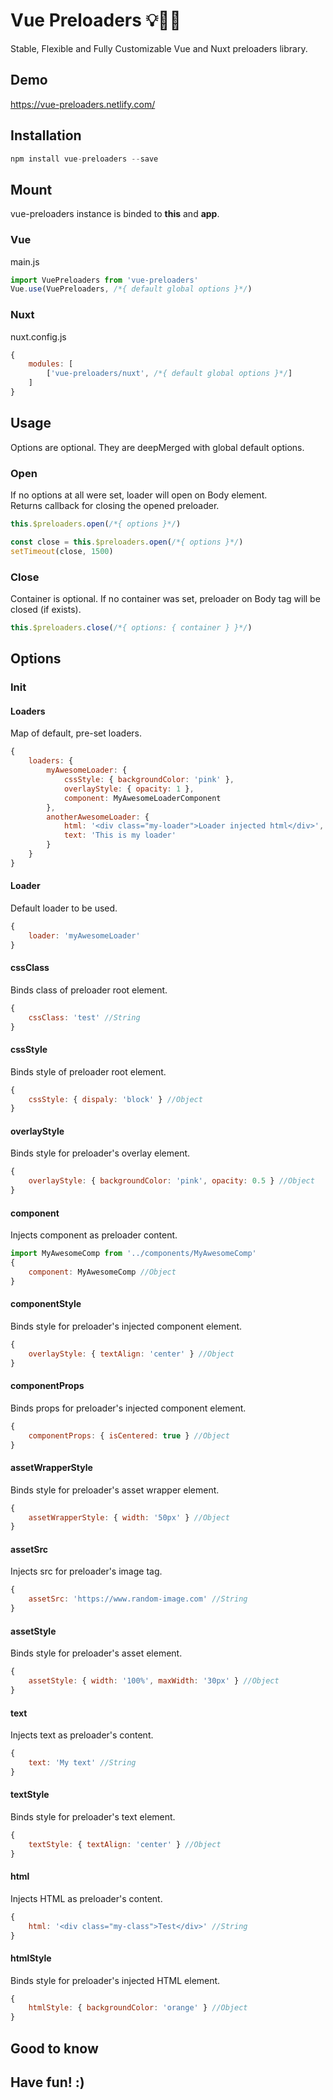 # Vue Preloaders 💡🍻📣
Stable, Flexible and Fully Customizable Vue and Nuxt preloaders library.

## Demo
https://vue-preloaders.netlify.com/

## Installation
```javascript
npm install vue-preloaders --save
```

## Mount
vue-preloaders instance is binded to **this** and **app**.
### Vue
main.js
```javascript
import VuePreloaders from 'vue-preloaders'
Vue.use(VuePreloaders, /*{ default global options }*/)
```
### Nuxt
nuxt.config.js
```javascript
{
    modules: [
        ['vue-preloaders/nuxt', /*{ default global options }*/]
    ]
}
```


## Usage
Options are optional. They are deepMerged with global default options. 
### Open
If no options at all were set, loader will open on Body element.  
Returns callback for closing the opened preloader.
```javascript
this.$preloaders.open(/*{ options }*/)
```
```javascript
const close = this.$preloaders.open(/*{ options }*/)
setTimeout(close, 1500)
```

### Close
Container is optional. If no container was set, preloader on Body tag will be closed (if exists).
```javascript
this.$preloaders.close(/*{ options: { container } }*/)
```

## Options
### Init
#### Loaders
Map of default, pre-set loaders.
```javascript
{
    loaders: {
        myAwesomeLoader: {
            cssStyle: { backgroundColor: 'pink' },
            overlayStyle: { opacity: 1 },
            component: MyAwesomeLoaderComponent
        },
        anotherAwesomeLoader: {
            html: '<div class="my-loader">Loader injected html</div>',
            text: 'This is my loader'
        }
    }
}
```
#### Loader
Default loader to be used.
```javascript
{
    loader: 'myAwesomeLoader'
}
```
#### cssClass
Binds class of preloader root element.
```javascript
{
    cssClass: 'test' //String
}
```
#### cssStyle
Binds style of preloader root element.
```javascript
{
    cssStyle: { dispaly: 'block' } //Object
}
```
#### overlayStyle
Binds style for preloader's overlay element.
```javascript
{
    overlayStyle: { backgroundColor: 'pink', opacity: 0.5 } //Object
}
```
#### component
Injects component as preloader content.
```javascript
import MyAwesomeComp from '../components/MyAwesomeComp'
{
    component: MyAwesomeComp //Object
}
```
#### componentStyle
Binds style for preloader's injected component element.
```javascript
{
    overlayStyle: { textAlign: 'center' } //Object
}
```
#### componentProps
Binds props for preloader's injected component element.
```javascript
{
    componentProps: { isCentered: true } //Object
}
```
#### assetWrapperStyle
Binds style for preloader's asset wrapper element.
```javascript
{
    assetWrapperStyle: { width: '50px' } //Object
}
```
#### assetSrc
Injects src for preloader's image tag.
```javascript
{
    assetSrc: 'https://www.random-image.com' //String
}
```
#### assetStyle
Binds style for preloader's asset element.
```javascript
{
    assetStyle: { width: '100%', maxWidth: '30px' } //Object
}
```
#### text
Injects text as preloader's content.
```javascript
{
    text: 'My text' //String
}
```
#### textStyle
Binds style for preloader's text element.
```javascript
{
    textStyle: { textAlign: 'center' } //Object
}
```
#### html
Injects HTML as preloader's content.
```javascript
{
    html: '<div class="my-class">Test</div>' //String
}
```
#### htmlStyle
Binds style for preloader's injected HTML element.
```javascript
{
    htmlStyle: { backgroundColor: 'orange' } //Object
}
```
   

## Good to know


## Have fun! :)
